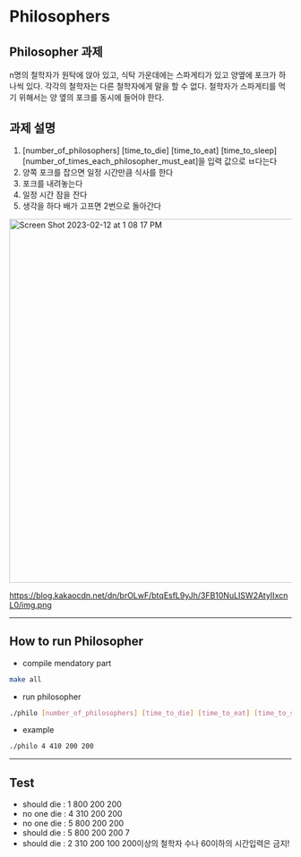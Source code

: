 # Philosophers

## Philosopher 과제
n명의 철학자가 원탁에 앉아 있고, 식탁 가운데에는 스파게티가 있고 양옆에 포크가 하나씩 있다.
각각의 철학자는 다른 철학자에게 말을 할 수 없다.
철학자가 스파게티를 먹기 위해서는 양 옆의 포크를 동시에 들어야 한다.

## 과제 설명
1. [number_of_philosophers] [time_to_die] [time_to_eat] [time_to_sleep] [number_of_times_each_philosopher_must_eat]을 입력 값으로 ㅂ다는다
2. 양쪽 포크를 잡으면 일정 시간만큼 식사를 한다
3. 포크를 내려놓는다
4. 일정 시간 잠을 잔다
5. 생각을 하다 배가 고프면 2번으로 돌아간다

<img width="1000" height="650" alt="Screen Shot 2023-02-12 at 1 08 17 PM" src="https://blog.kakaocdn.net/dn/brOLwF/btqEsfL9yJh/3FB10NuLISW2AtyIIxcnL0/img.png">

https://blog.kakaocdn.net/dn/brOLwF/btqEsfL9yJh/3FB10NuLISW2AtyIIxcnL0/img.png

---------------------------------------

## How to run Philosopher
* compile mendatory part
```bash
make all
```

* run philosopher
```bash
./philo [number_of_philosophers] [time_to_die] [time_to_eat] [time_to_sleep] [number_of_times_each_philosopher_must_eat]
```
  * example
  ```bash
  ./philo 4 410 200 200
  ```
---------------------------------------

## Test
* should die : 1 800 200 200
* no one die : 4 310 200 200
* no one die : 5 800 200 200
* should die : 5 800 200 200 7
* should die : 2 310 200 100
200이상의 철학자 수나 60이하의 시간입력은 금지!
